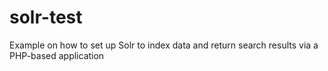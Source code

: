 solr-test
=========

Example on how to set up Solr to index data and return search results via a PHP-based application
